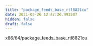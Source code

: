 ```yaml
---
title: "package_feeds_base_rtl8821cu"
date: 2021-05-26 12:47:26.493387
hidden: false
draft: false
---
```


x86/64/package_feeds_base_rtl8821cu

